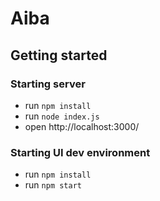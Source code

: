 # Aiba
## Getting started
### Starting server
- run `npm install`
- run `node index.js`
- open http://localhost:3000/

### Starting UI dev environment
- run `npm install`
- run `npm start`

